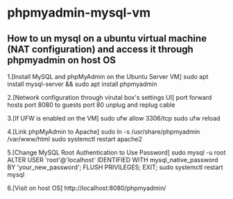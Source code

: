 # phpmyadmin-mysql-vm

How to un mysql on a ubuntu virtual machine (NAT configuration) and access it through phpmyadmin on host OS
----------------------------
1.[Install MySQL and phpMyAdmin on the Ubuntu Server VM]
  sudo apt install mysql-server && sudo apt install phpmyadmin

2.[Network configuration through virutal box's settings UI]
  port forward hosts port 8080 to guests port 80 unplug and replug cable

3.[If UFW is enabled on the VM]
  sudo ufw allow 3306/tcp
  sudo ufw reload

4.[Link phpMyAdmin to Apache]
  sudo ln -s /usr/share/phpmyadmin /var/www/html
  sudo systemctl restart apache2

5.[Change MySQL Root Authentication to Use Password]
  sudo mysql -u root
  ALTER USER 'root'@'localhost' IDENTIFIED WITH mysql_native_password BY 'your_new_password';
  FLUSH PRIVILEGES;
  EXIT;
  sudo systemctl restart mysql

6.[Visit on host OS]
  http://localhost:8080/phpmyadmin/
